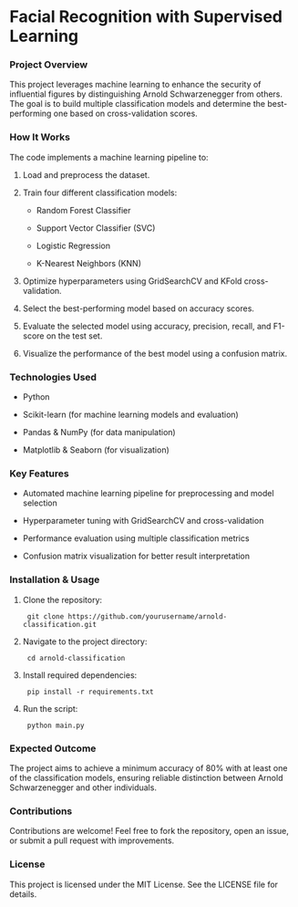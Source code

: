 # Facial Recognition with Supervised Learning

### Project Overview

This project leverages machine learning to enhance the security of influential figures by distinguishing Arnold Schwarzenegger from others. The goal is to build multiple classification models and determine the best-performing one based on cross-validation scores.

### How It Works

The code implements a machine learning pipeline to:

1. Load and preprocess the dataset.

2. Train four different classification models:

    - Random Forest Classifier

    - Support Vector Classifier (SVC)

    - Logistic Regression

    - K-Nearest Neighbors (KNN)

3. Optimize hyperparameters using GridSearchCV and KFold cross-validation.

4. Select the best-performing model based on accuracy scores.

5. Evaluate the selected model using accuracy, precision, recall, and F1-score on the test set.

6. Visualize the performance of the best model using a confusion matrix.

### Technologies Used

  - Python

  - Scikit-learn (for machine learning models and evaluation)

  - Pandas & NumPy (for data manipulation)

  - Matplotlib & Seaborn (for visualization)

### Key Features

  - Automated machine learning pipeline for preprocessing and model selection

  - Hyperparameter tuning with GridSearchCV and cross-validation

  - Performance evaluation using multiple classification metrics

  - Confusion matrix visualization for better result interpretation

### Installation & Usage

1. Clone the repository:

        git clone https://github.com/yourusername/arnold-classification.git

2. Navigate to the project directory:

        cd arnold-classification

3. Install required dependencies:

        pip install -r requirements.txt

4. Run the script:

        python main.py

### Expected Outcome

The project aims to achieve a minimum accuracy of 80% with at least one of the classification models, ensuring reliable distinction between Arnold Schwarzenegger and other individuals.

### Contributions

Contributions are welcome! Feel free to fork the repository, open an issue, or submit a pull request with improvements.

### License

This project is licensed under the MIT License. See the LICENSE file for details.


